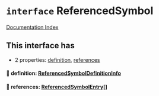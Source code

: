 # `interface` ReferencedSymbol

[Documentation Index](../README.md)

## This interface has

- 2 properties:
[definition](#-definition-referencedsymboldefinitioninfo),
[references](#-references-referencedsymbolentry)


#### 📄 definition: [ReferencedSymbolDefinitionInfo](../interface.ReferencedSymbolDefinitionInfo/README.md)



#### 📄 references: [ReferencedSymbolEntry](../private.interface.ReferencedSymbolEntry/README.md)\[]



